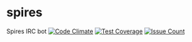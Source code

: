 # spires
Spires IRC bot
[![Code Climate](https://codeclimate.com/github/phpoxford/spires/badges/gpa.svg)](https://codeclimate.com/github/phpoxford/spires)
[![Test Coverage](https://codeclimate.com/github/phpoxford/spires/badges/coverage.svg)](https://codeclimate.com/github/phpoxford/spires/coverage)
[![Issue Count](https://codeclimate.com/github/phpoxford/spires/badges/issue_count.svg)](https://codeclimate.com/github/phpoxford/spires)
